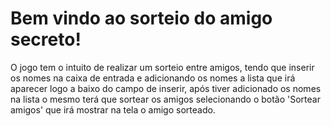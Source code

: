 <h1>Bem vindo ao sorteio do amigo secreto!</h1>

<p>O jogo tem o intuito de realizar um sorteio entre amigos, tendo que inserir os nomes na caixa de entrada e adicionando os nomes a lista que irá aparecer logo a baixo do campo de inserir, após tiver adicionado os nomes na lista o mesmo terá que sortear os amigos selecionando o botão 'Sortear amigos' que irá mostrar na tela o amigo sorteado.</p>
